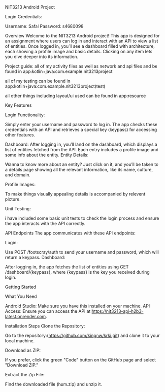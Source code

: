 NIT3213 Android Project

Login Credentials:

Username: Safal
Password: s4680098


Overview
Welcome to the NIT3213 Android project! This app is designed for an assignment where users can log in and interact with an API to view a list of entities. Once logged in, you’ll see a dashboard filled with architecture, each showing a profile image and basic details. Clicking on any item lets you dive deeper into its information.


Project guide:  all of my activity files as well as network and api files and be found in  app:kotlin+java:com.example.nit3213project

all of my testing can be found in app:kotlin+java:com.example.nit3213project(test)

all other things including layout/ui used can be found  in app:resource


Key Features

Login Functionality:

Simply enter your username and password to log in. The app checks these credentials with an API and retrieves a special key (keypass) for accessing other features.

Dashboard:
After logging in, you’ll land on the dashboard, which displays a list of entities fetched from the API. Each entry includes a profile image and some info about the entity.
Entity Details:

Wanna to know more about an entity? Just click on it, and you’ll be taken to a details page showing all the relevant information, like its name, culture, and domain.


Profile Images:

To make things visually appealing details is accompanied by relevent  picture.

Unit Testing:

i have  included some basic unit tests to check the login process and ensure the app interacts with the API correctly.

API Endpoints
The app communicates with these API endpoints:

Login:

Use POST /footscray/auth to send your username and password, which will return a keypass.
Dashboard:

After logging in, the app fetches the list of entities using GET /dashboard/{keypass}, where {keypass} is the key you received during login.

Getting Started

What You Need

Android Studio: Make sure you have this installed on your machine.
API Access: Ensure you can access the API at https://nit3213-api-h2b3-latest.onrender.com.

Installation Steps
Clone the Repository:

Go to the repository:(https://github.com/kingnw/krki.git) and clone it to your local machine.

Download as ZIP:

If you prefer, click the green "Code" button on the GitHub page and select "Download ZIP."

Extract the Zip File:

Find the downloaded file (hum.zip) and unzip it.


